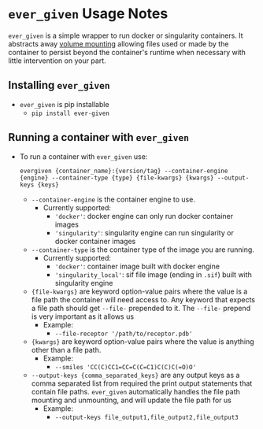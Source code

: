 # `ever_given` Usage Notes

`ever_given` is a simple wrapper to run docker or singularity containers. It abstracts away [volume mounting](https://docs.docker.com/storage/volumes/) allowing files used or made by the container to persist beyond the container's runtime when necessary with little intervention on your part.

## Installing `ever_given`
* `ever_given` is pip installable
   * `pip install ever-given`

## Running a container with `ever_given`
* To run a container with `ever_given` use:  
    ```
    evergiven {container_name}:{version/tag} --container-engine {engine} --container-type {type} {file-kwargs} {kwargs} --output-keys {keys}
    ```
    * `--container-engine` is the container engine to use. 
      * Currently supported: 
        * `'docker'`: docker engine can only run docker container images
        * `'singularity'`: singularity engine can run singularity or docker container images
    * `--container-type` is the container type of the image you are running. 
      * Currently supported: 
        * `'docker'`: container image built with docker engine
        * `'singularity_local'`: sif file image (ending in `.sif`) built with singularity engine
    * `{file-kwargs}` are keyword option-value pairs where the value is a file path the container will need access to. Any keyword that expects a file path should get `--file-` prepended to it. The `--file-` prepend is very important as it allows us 
      * Example: 
        * `--file-receptor '/path/to/receptor.pdb'`
    * `{kwargs}` are keyword option-value pairs where the value is anything other than a file path.
      * Example:
        * `--smiles 'CC(C)CC1=CC=C(C=C1)C(C)C(=O)O'`
    * `--output-keys {comma_separated_keys}` are any output keys as a comma separated list from required the print output statements that contain file paths. `ever_given` automatically handles the file path mounting and unmounting, and will update the file path for us
      * Example:
        * `--output-keys file_output1,file_output2,file_output3`
